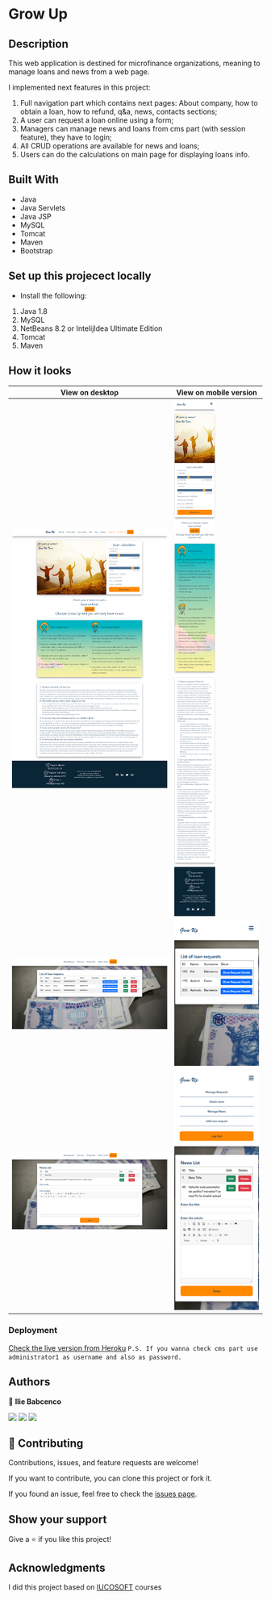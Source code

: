 # Grow Up

## Description

This web application is destined for microfinance organizations, meaning to manage loans and news from a web page. 

I implemented next features in this project: 
1. Full navigation part which contains next pages: About company, how to obtain a loan, how to refund, q&a, news, contacts sections;
2. A user can request a loan online using a form;
3. Managers can manage news and loans from cms part (with session feature), they have to login;
4. All CRUD operations are available for news and loans;
5. Users can do the calculations on main page for displaying loans info.

## Built With

- Java
- Java Servlets
- Java JSP
- MySQL
- Tomcat
- Maven
- Bootstrap

## Set up this projecect locally

- Install the following:

1. Java 1.8
2. MySQL
3. NetBeans 8.2 or IntelijIdea Ultimate Edition
4. Tomcat
5. Maven

## How it looks

| View on desktop      | View on mobile version       |
| ---------------------------- | ---------------------------- |
| ![](assets/1.png) | ![](assets/2.png) |
| ![](assets/3.png) | ![](assets/4.png) |
| ![](assets/5.png) | ![](assets/6.png) |



### Deployment

[Check the live version from Heroku](http://grow-up-project.herokuapp.com/home.html)
`P.S. If you wanna check cms part use administrator1 as username and also as password.`

## Authors

👤 **Ilie Babcenco**

[![](https://img.shields.io/badge/GitHub-100000?style=for-the-badge&logo=github&logoColor=white)](https://github.com/iliebabcenco) [![](https://img.shields.io/badge/LinkedIn-0077B5?style=for-the-badge&logo=linkedin&logoColor=white)](https://www.linkedin.com/in/ilie-babcenco-72459a1b1/) [![](https://img.shields.io/badge/Twitter-1DA1F2?style=for-the-badge&logo=twitter&logoColor=white)](https://twitter.com/BabcencoIlie)

## 🤝 Contributing

Contributions, issues, and feature requests are welcome!

If you want to contribute, you can clone this project or fork it.

If you found an issue, feel free to check the [issues page](https://github.com/iliebabcenco/grow-up/issues).

## Show your support

Give a ⭐️ if you like this project!

## Acknowledgments

I did this project based on [IUCOSOFT](https://iucosoft.com/) courses

